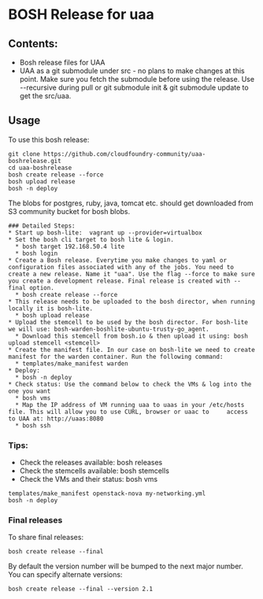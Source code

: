 # BOSH Release for uaa

## Contents:
* Bosh release files for UAA
* UAA as a git submodule under src - no plans to make changes at this point. Make sure you fetch the submodule before using the release. Use --recursive during pull or git submodule init & git submodule update to get the src/uaa.


## Usage

To use this bosh release:

```
git clone https://github.com/cloudfoundry-community/uaa-boshrelease.git
cd uaa-boshrelease
bosh create release --force
bosh upload release
bosh -n deploy
```
The blobs for postgres, ruby, java, tomcat etc. should get downloaded from S3 community bucket for bosh blobs. 

```
### Detailed Steps:
* Start up bosh-lite:  vagrant up --provider=virtualbox
* Set the bosh cli target to bosh lite & login.
  * bosh target 192.168.50.4 lite
  * bosh login
* Create a Bosh release. Everytime you make changes to yaml or configuration files associated with any of the jobs. You need to create a new release. Name it "uaa". Use the flag --force to make sure you create a development release. Final release is created with --final option.
  * bosh create release --force
* This release needs to be uploaded to the bosh director, when running locally it is bosh-lite.
  * bosh upload release
* Upload the stemcell to be used by the bosh director. For bosh-lite we will use: bosh-warden-boshlite-ubuntu-trusty-go_agent.
  * Download this stemcell from bosh.io & then upload it using: bosh upload stemcell <stemcell>
* Create the manifest file. In our case on bosh-lite we need to create manifest for the warden container. Run the following command:
  * templates/make_manifest warden
* Deploy:
  * bosh -n deploy
* Check status: Use the command below to check the VMs & log into the one you want
  * bosh vms
  * Map the IP address of VM running uaa to uaas in your /etc/hosts file. This will allow you to use CURL, browser or uaac to     access to UAA at: http://uaas:8080
  * bosh ssh 
```


### Tips:
 * Check the releases available: bosh releases
 * Check the stemcells available: bosh stemcells
 * Check the VMs and their status: bosh vms


```
templates/make_manifest openstack-nova my-networking.yml
bosh -n deploy
```

### Final releases

To share final releases:

```
bosh create release --final
```

By default the version number will be bumped to the next major number. You can specify alternate versions:


```
bosh create release --final --version 2.1
```
